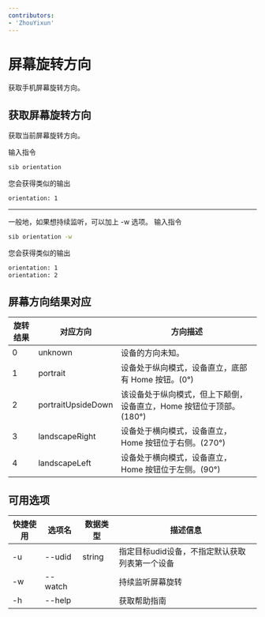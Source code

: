 ```yaml
---
contributors:
- 'ZhouYixun'
---
```


# 屏幕旋转方向

获取手机屏幕旋转方向。

## 获取屏幕旋转方向

获取当前屏幕旋转方向。

输入指令
```bash
sib orientation
```
您会获得类似的输出
```bash
orientation: 1
```

---
一般地，如果想持续监听，可以加上 -w 选项。
输入指令
```bash
sib orientation -w
```
您会获得类似的输出
```bash
orientation: 1
orientation: 2
```

## 屏幕方向结果对应

| 旋转结果 | 对应方向               | 方向描述                                    |
|------|--------------------|-----------------------------------------|
| 0    | unknown            | 设备的方向未知。                                | 
| 1    | portrait           | 设备处于纵向模式，设备直立，底部有 Home 按钮。(0°)          |
| 2    | portraitUpsideDown | 该设备处于纵向模式，但上下颠倒，设备直立，Home 按钮位于顶部。(180°) |
| 3    | landscapeRight     | 设备处于横向模式，设备直立，Home 按钮位于右侧。(270°)        |
| 4    | landscapeLeft      | 设备处于横向模式，设备直立，Home 按钮位于左侧。(90°)         |

## 可用选项

| 快捷使用 | 选项名     | 数据类型   | 描述信息                      |
|------|---------|--------|---------------------------|
| -u   | --udid  | string | 指定目标udid设备，不指定默认获取列表第一个设备 |
| -w   | --watch |        | 持续监听屏幕旋转                  |
| -h   | --help  |        | 获取帮助指南                    |
